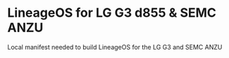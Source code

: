 LineageOS for LG G3 d855 & SEMC ANZU
===============

Local manifest needed to build LineageOS for the LG G3 and SEMC ANZU


